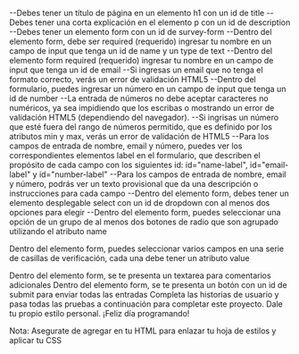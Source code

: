 --Debes tener un título de página en un elemento h1 con un id de title
--Debes tener una corta explicación en el elemento p con un id de description
--Debes tener un elemento form con un id de survey-form
--Dentro del elemento form, debe ser required (requerido) ingresar tu nombre en un campo de input que tenga un id de name y un type de text
--Dentro del elemento form required (requerido) ingresar tu nombre en un campo de input que tenga un id de email
--Si ingresas un email que no tenga el formato correcto, verás un error de validación HTML5
--Dentro del formulario, puedes ingresar un número en un campo de input que tenga un id de number
--La entrada de números no debe aceptar caracteres no numéricos, ya sea impidiendo que los escribas o mostrando un error de validación HTML5 (dependiendo del navegador).
--Si ingrisas un número que esté fuera del rango de números permitido, que es definido por los atributos min y max, verás un error de validación de HTML5
--Para los campos de entrada de nombre, email y número, puedes ver los correspondientes elementos label en el formulario, que describen el propósito de cada campo con los siguientes id: id="name-label", id="email-label" y id="number-label"
--Para los campos de entrada de nombre, email y número, podrás ver un texto provisional que da una descripción o instrucciones para cada campo
--Dentro del elemento form, debes tener un elemento desplegable select con un id de dropdown con al menos dos opciones para elegir
--Dentro del elemento form, puedes seleccionar una opción de un grupo de al menos dos botones de radio que son agrupado utilizando el atributo name

Dentro del elemento form, puedes seleccionar varios campos en una serie de casillas de verificación, cada una debe tener un atributo value

Dentro del elemento form, se te presenta un textarea para comentarios adicionales
Dentro del elemento form, se te presenta un botón con un id de submit para enviar todas las entradas
Completa las historias de usuario y pasa todas las pruebas a continuación para completar este proyecto. Dale tu propio estilo personal. ¡Feliz día programando!

Nota: Asegurate de agregar <link rel="stylesheet" href="styles.css"> en tu HTML para enlazar tu hoja de estilos y aplicar tu CSS
